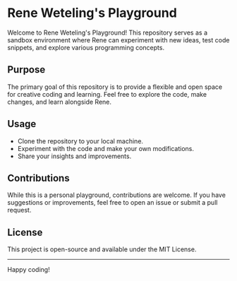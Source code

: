 # Rene Weteling's Playground

Welcome to Rene Weteling's Playground! This repository serves as a sandbox environment where Rene can experiment with new ideas, test code snippets, and explore various programming concepts.

## Purpose

The primary goal of this repository is to provide a flexible and open space for creative coding and learning. Feel free to explore the code, make changes, and learn alongside Rene.

## Usage

- Clone the repository to your local machine.
- Experiment with the code and make your own modifications.
- Share your insights and improvements.

## Contributions

While this is a personal playground, contributions are welcome. If you have suggestions or improvements, feel free to open an issue or submit a pull request.

## License

This project is open-source and available under the MIT License.

---

Happy coding!

